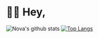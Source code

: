 # 👋🏻 Hey,
![Nova's github stats](https://github-readme-stats.vercel.app/api?username=agentnova&hide=issues,prs&show_icons=true&count_private=true&include_all_commits=true)
[![Top Langs](https://github-readme-stats.vercel.app/api/top-langs/?username=agentnova&layout=compact&line_height=25)](https://github.com/anuraghazra/github-readme-stats)

